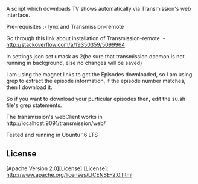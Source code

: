 
A script which downloads TV shows automatically via Transmission's web interface.

Pre-requisites :- lynx and Transmission-remote

Go through this link about installation of Transmission-remote :- http://stackoverflow.com/a/19350359/5099964

In settings.json set umask as 2(be sure that transmission daemon is not running in background, else no changes will be saved)

I am using the magnet links to get the Episodes downloaded, so I am using grep to extract the episode information, if the episode number matches, then I download it.

So if you want to download your purticular episodes then, edit the su.sh file's grep statements.

The transmission's webClient works in http://localhost:9091/transmission/web/

Tested and running in Ubuntu 16 LTS


License
-------

[Apache Version 2.0][License]
[License]:          http://www.apache.org/licenses/LICENSE-2.0.html
